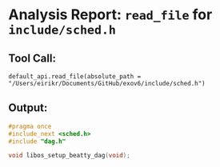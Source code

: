# Analysis Report: `read_file` for `include/sched.h`

## Tool Call:
```
default_api.read_file(absolute_path = "/Users/eirikr/Documents/GitHub/exov6/include/sched.h")
```

## Output:
```c
#pragma once
#include_next <sched.h>
#include "dag.h"

void libos_setup_beatty_dag(void);


```